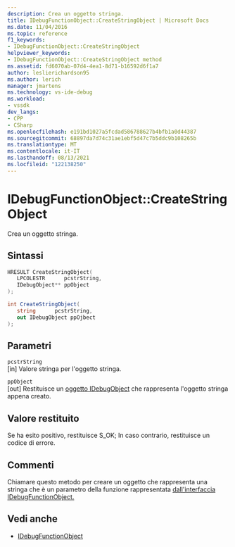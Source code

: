 ```yaml
---
description: Crea un oggetto stringa.
title: IDebugFunctionObject::CreateStringObject | Microsoft Docs
ms.date: 11/04/2016
ms.topic: reference
f1_keywords:
- IDebugFunctionObject::CreateStringObject
helpviewer_keywords:
- IDebugFunctionObject::CreateStringObject method
ms.assetid: fd6070ab-07d4-4ea1-8d71-b16592d6f1a7
author: leslierichardson95
ms.author: lerich
manager: jmartens
ms.technology: vs-ide-debug
ms.workload:
- vssdk
dev_langs:
- CPP
- CSharp
ms.openlocfilehash: e191bd1027a5fcdad586788627b4bfb1a0d44387
ms.sourcegitcommit: 68897da7d74c31ae1ebf5d47c7b5ddc9b108265b
ms.translationtype: MT
ms.contentlocale: it-IT
ms.lasthandoff: 08/13/2021
ms.locfileid: "122138250"
---
```

# <a name="idebugfunctionobjectcreatestringobject"></a>IDebugFunctionObject::CreateStringObject
Crea un oggetto stringa.

## <a name="syntax"></a>Sintassi

```cpp
HRESULT CreateStringObject( 
   LPCOLESTR      pcstrString,
   IDebugObject** ppObject
);
```

```csharp
int CreateStringObject(
   string      pcstrString,
   out IDebugObject ppOjbect
);
```

## <a name="parameters"></a>Parametri
`pcstrString`\
[in] Valore stringa per l'oggetto stringa.

`ppObject`\
[out] Restituisce un [oggetto IDebugObject](../../../extensibility/debugger/reference/idebugobject.md) che rappresenta l'oggetto stringa appena creato.

## <a name="return-value"></a>Valore restituito
 Se ha esito positivo, restituisce S_OK; In caso contrario, restituisce un codice di errore.

## <a name="remarks"></a>Commenti
 Chiamare questo metodo per creare un oggetto che rappresenta una stringa che è un parametro della funzione rappresentata [dall'interfaccia IDebugFunctionObject.](../../../extensibility/debugger/reference/idebugfunctionobject.md)

## <a name="see-also"></a>Vedi anche
- [IDebugFunctionObject](../../../extensibility/debugger/reference/idebugfunctionobject.md)
